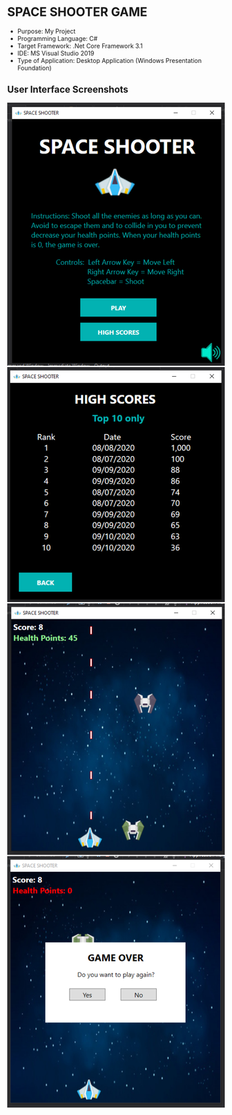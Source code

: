 # SPACE SHOOTER GAME

* Purpose: My Project
* Programming Language: C#
* Target Framework: .Net Core Framework 3.1
* IDE: MS Visual Studio 2019
* Type of Application: Desktop Application (Windows Presentation Foundation)

<h2> User Interface Screenshots </h2> 
  <img src="SCREENSHOTS/PIC1.png">
  
  <img src="SCREENSHOTS/PIC2.png">

  <img src="SCREENSHOTS/PIC3.png">
  
  <img src="SCREENSHOTS/PIC4.png">
